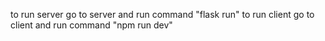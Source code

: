 to run server go to server and run command "flask run"
to run client go to client and run  command "npm run dev"
